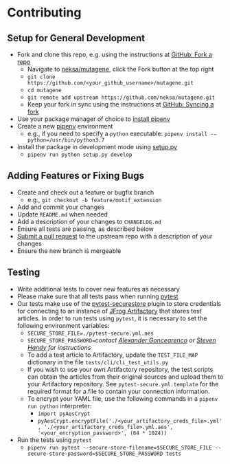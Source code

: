 # Contributing

## Setup for General Development

* Fork and clone this repo, e.g. using the instructions at [GitHub: Fork a repo](https://help.github.com/en/github/getting-started-with-github/fork-a-repo)
  * Navigate to [neksa/mutagene](https://github.com/neksa/mutagene), click the Fork button at the top right
  * `git clone https://github.com/<your_github_username>/mutagene.git`
  * `cd mutagene`
  * `git remote add upstream https://github.com/neksa/mutagene.git`
  * Keep your fork in sync using the instructions at [GitHub: Syncing a fork](https://help.github.com/en/articles/syncing-a-fork)
* Use your package manager of choice to [install pipenv](https://pipenv.readthedocs.io/en/stable/install/#installing-pipenv)
* Create a new [pipenv](https://pipenv.readthedocs.io/en/stable/) environment
  * e.g., if you need to specify a `python` executable:  `pipenv install --python=/usr/bin/python3.7`
* Install the package in development mode using [setup.py](https://setuptools.readthedocs.io/en/latest/)
  * `pipenv run python setup.py develop`

## Adding Features or Fixing Bugs

* Create and check out a feature or bugfix branch
  * e.g., `git checkout -b feature/motif_extension`
* Add and commit your changes
* Update `README.md` when needed
* Add a description of your changes to `CHANGELOG.md`
* Ensure all tests are passing, as described below
* [Submit a pull request](https://help.github.com/en/articles/about-pull-requests) to the upstream repo with a description of your changes
* Ensure the new branch is mergeable

## Testing

* Write additional tests to cover new features as necessary
* Please make sure that all tests pass when running [pytest](https://docs.pytest.org/en/stable/)
* Our tests make use of the [pytest-securestore](https://pypi.org/project/pytest-securestore/) plugin
  to store credentials for connecting to an instance of [JFrog Artifactory](https://jfrog.com/open-source/#artifactory)
  that stores test articles.  In order to run tests using `pytest`, it is necessary to set the following
  environment variables:
  * `SECURE_STORE_FILE=./pytest-secure.yml.aes`
  * `SECURE_STORE_PASSWORD=`*contact [Alexander Goncearenco](mailto:gonceare@ncbi.nlm.nih.gov) or
    [Steven Handy](mailto:steven.handy@queensu.ca) for instructions*
  * To add a test article to Artifactory, update the `TEST_FILE_MAP` dictionary in the file `tests/cli/cli_test_utils.py`
  * If you wish to use your own Artifactory repository, the test scripts can obtain the articles from their original
    sources and upload them to your Artifactory repository.  See `pytest-secure.yml.template` for the required format
    for a file to contain your connection information.
  * To encrypt your YAML file, use the following commands in a `pipenv run python` interpreter:
      * `import pyAesCrypt`
      * `pyAesCrypt.encryptFile('./<your_artifactory_creds_file>.yml', './<your_artifactory_creds_file>.yml.aes', '<your_encryption_password>', (64 * 1024))`
* Run the tests using `pytest`
  * `pipenv run pytest --secure-store-filename=$SECURE_STORE_FILE --secure-store-password=$SECURE_STORE_PASSWORD tests`

